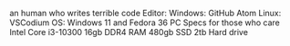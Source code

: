 an human who writes terrible code
Editor:
  Windows: GitHub Atom
  Linux: VSCodium
OS: Windows 11 and Fedora 36
PC Specs for those who care
Intel Core i3-10300
16gb DDR4 RAM
480gb SSD
2tb Hard drive


<!---
squibbywastaken/squibbywastaken is a ✨ special ✨ repository because its `README.md` (this file) appears on your GitHub profile.
You can click the Preview link to take a look at your changes.
--->
